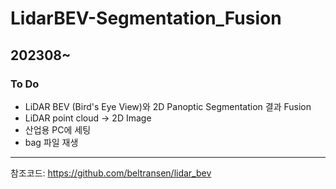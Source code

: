 # LidarBEV-Segmentation_Fusion
## 202308~

### To Do
- LiDAR BEV (Bird's Eye View)와 2D Panoptic Segmentation 결과 Fusion
- LiDAR point cloud -> 2D Image
- 산업용 PC에 세팅
- bag 파일 재생

---
참조코드: https://github.com/beltransen/lidar_bev
